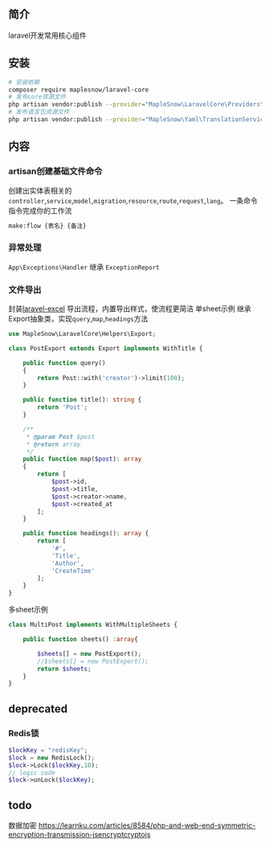 ## 简介
laravel开发常用核心组件

## 安装

```bash
# 安装依赖
composer require maplesnow/laravel-core
# 发布core资源文件
php artisan vendor:publish --provider="MapleSnow\LaravelCore\Providers\CoreServiceProvider"
# 发布语言包资源文件
php artisan vendor:publish --provider="MapleSnow\Yaml\TranslationServiceProvider"
```

## 内容
### artisan创建基础文件命令
创建出实体表相关的`controller`,`service`,`model`,`migration`,`resource`,`route`,`request`,`lang`。
一条命令指令完成你的工作流
```bash
make:flow {表名} {备注}
```

### 异常处理
`App\Exceptions\Handler` 继承 `ExceptionReport`

### 文件导出
封装[laravel-excel](https://github.com/Maatwebsite/Laravel-Excel) 导出流程，内置导出样式，使流程更简洁
单sheet示例
继承Export抽象类，实现`query`,`map`,`headings`方法
```php
use MapleSnow\LaravelCore\Helpers\Export;

class PostExport extends Export implements WithTitle {

    public function query()
    {
        return Post::with('creator')->limit(100);
    }

    public function title(): string {
        return 'Post';
    }

    /**
     * @param Post $post
     * @return array
     */
    public function map($post): array
    {
        return [
            $post->id,
            $post->title,
            $post->creator->name,
            $post->created_at
        ];
    }

    public function headings(): array {
        return [
            '#',
            'Title',
            'Author',
            'CreateTime'
        ];
    }
}
```

多sheet示例
```php
class MultiPost implements WithMultipleSheets {

    public function sheets() :array{

        $sheets[] = new PostExport();
        //$sheets[] = new PostExport();
        return $sheets;
    }
}
```


## deprecated
### Redis锁
```php
$lockKey = "redisKey";
$lock = new RedisLock();
$lock->Lock($lockKey,10);
// logic code
$lock->unLock($lockKey);
```

## todo
数据加密
https://learnku.com/articles/8584/php-and-web-end-symmetric-encryption-transmission-jsencryptcryptojs

